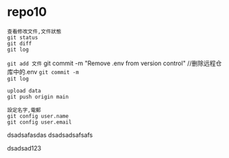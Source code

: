 # repo10

`查看修改文件,文件狀態`<br>
`git status`<br>
`git diff`<br>
`git log`

`git add 文件`
git commit -m "Remove .env from version control" //删除远程仓库中的.env
`git commit -m`<br>
`git log`

`upload data`<br>
`git push origin main`

`設定名字,電郵`<br>
`git config user.name`<br>
`git config user.email`

dsadsafasdas
dsadsadsafsafs

dsadsad123
